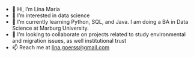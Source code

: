 - 👋 Hi, I’m Lina Maria
- 👀 I’m interested in data science
- 🌱 I’m currently learning Python, SQL, and Java. I am doing a BA in Data Science at Marburg University.
- 💞️ I’m looking to collaborate on projects related to study environmental and migration issues, as well institutional trust
- 📫 Reach me at lina.goerss@gmail.com

<!---
linapg/linapg is a ✨ special ✨ repository because its `README.md` (this file) appears on your GitHub profile.
You can click the Preview link to take a look at your changes.
--->
